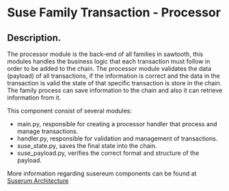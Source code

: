# Suse Family Transaction - Processor
## Description.
The processor module is the back-end of all families in sawtooth, this modules handles the business logic that each
transaction must follow in order to be added to the chain. The processor module validates the data (payload) of all
transactions, if the information is correct and the data in the transaction is valid the state of that specific transaction
is store in the chain.
The family process can save information to the chain and also it can retrieve information from it.

This component consist of several modules:
* main.py, responsible for creating a processor handler that process and manage transactions.
* handler.py, responsible for validation and management of transactions.
* suse_state.py, saves the final state into the chain.
* suse_payload.py, verifies the correct format and structure of the payload.

More information regarding susereum components can be found at [Suserum Architecture](https://github.com/obahy/Susereum/wiki/Susereum-Architecture)

